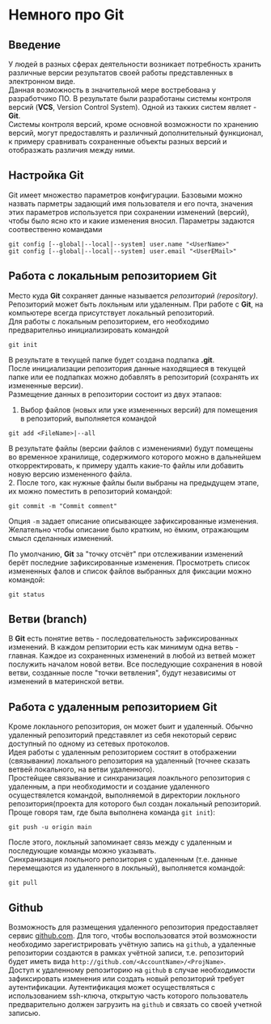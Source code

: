 # Немного про Git

## Введение
У людей в разных сферах деятельности возникает потребность хранить различные версии результатов своей работы представленных в электронном виде.  
Данная возможность в значительной мере востребована у разработчико ПО. В результате были разработаны системы контроля версий (**VCS**, Version Control System). Одной из такких систем являет - **Git**.  
Системы контроля версий, кроме основной возможности по хранению версий, могут предоставлять и различный дополнительный функционал, к примеру сравнивать сохраненные объекты разных версий и отобразжать различия между ними.

## Настройка Git
Git имеет множество параметров конфигурации. Базовыми можно назвать парметры задающий имя пользователя и его почта, значения этих параметров используется при сохранении изменений (версий), чтобы было ясно кто и какие изменения вносил. Параметры задаются соотвественно командами
```
git config [--global|--local|--system] user.name "<UserName>"
git config [--global|--local|--system] user.email "<UserEMail>"
```

## Работа с локальным репозиторием Git
Место куда **Git** сохраняет данные называется *репозиторий (repository)*. Репозиторий может быть локльным или удаленным. При работе с **Git**, на компьютере всегда присутствует локальный репозиторий.  
Для работы с локальным репозиторием, его необходимо предварителньо инициализировать командой
```
git init
```
В результате в текущей папке будет создана подпапка **.git**.  
После инициализации репозитория данные находящиеся в текущей папке или ее подпапках можно добавлять в репозиторий (сохранять их измененные версии).  
Размещение данных в репозитории состоит из двух этапаов:  
 1. Выбор файлов (новых или уже измененных версий) для помещения в репозиторий, выполняется командой
```
git add <FileName>|--all
```
В результате файлы (версии файлов с изменениями) будут помещены во временное хранилище, содержимого которого можно в дальнейшем откорректировать, к примеру удалть какие-то файлы или добавить новую версию измененного файла.  
 2. После того, как нужные файлы были выбраны на предыдущем этапе, их можно поместить в репозиторий командой:
```
git commit -m "Commit comment"
```
Опция `-m` задает описание описывающее зафиксированные изменения. Желательно чтобы описание было кратким, но ёмким, отражающим смысл сделанных изменений.  

По умолчанию, **Git** за "точку отсчёт" при отслеживании изменений берёт последние зафиксированные изменения. Просмотреть список измененных фалов и список файлов выбранных для фиксации можно командой:
```
git status
```
## Ветви (branch)
В **Git** есть понятие ветвь - последовательность зафиксированных изменений. В каждом репзитории есть как минимум одна ветвь - главная. Каждое из сохраненных изменений в любой из ветвей может послужить началом новой ветви. Все последующие сохранения в новой ветви, созданные после "точки ветвления", будут независимы от изменений в материнской ветви.

## Работа с удаленным репозиторием Git
Кроме локлаьного репозитория, он может быит и удаленный. Обычно удаленный репозиторий представялет из себя некоторый сервис доступный по одному из сетевых протоколов.  
Идея работы с удаленным репозиторием состяит в отображении (связывании) локального репозитория на удаленный (точнее сказать ветвей локального, на ветви удаленного).  
Простейщее связывание и синхранизация лоакльного репозитория с удаленным, а при необходимости и создание удаленного осуществялется командой, выполняемой в директории локльного репозитория(проекта для которого был создан локальный репозиторий. Проще говоря там, где была выполнена команда `git init`):
```
git push -u origin main
```
После этого, локльный запоминает связь между с удаленным и последующие команды можно указывать.  
Синхранизация локльного репозитория с удаленным (т.е. данные перемещаются из удаленного в локльный), выполняется командой:
```
git pull
```

## Github
Возможность для размещения удаленного репозитория предоставляет сервис [github.com](github.com). Для того, чтобы воспользоватся этой возможности необходимо зарегистрировать учётную запись на `github`, а удаленные репозитории создаются в рамках учётной записи, т.е. репозиторий будет иметь вида `http://github.com/<AccountName>/<ProjName>`.  
Доступ к удаленному репозиторию на `github` в случае необходимости зафиксировать изменения или создать новый репозиторий требует аутентификации. Аутентификация может осуществляться с использованием ssh-ключа, открытую часть которого пользователь предварительно должен загрузить на `github` и связать со своей учетной записью. 

